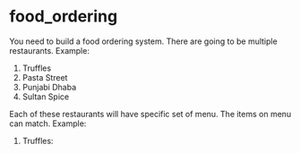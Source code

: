 # food_ordering

You need to build a food ordering system. There are going to be multiple restaurants.
Example:
1. Truffles
2. Pasta Street
3. Punjabi Dhaba
4. Sultan Spice

Each of these restaurants will have specific set of menu. The items on menu can match.
Example:
1. Truffles:
      
